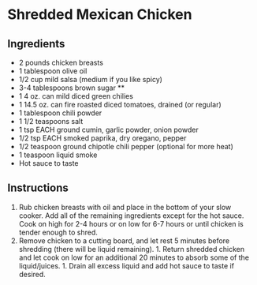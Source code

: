# Shredded Mexican Chicken

## Ingredients

- 2 pounds chicken breasts
- 1 tablespoon olive oil
- 1/2 cup mild salsa (medium if you like spicy)
- 3-4 tablespoons brown sugar **
- 1 4 oz. can mild diced green chilies
- 1 14.5 oz. can fire roasted diced tomatoes, drained (or regular)
- 1 tablespoon chili powder
- 1 1/2 teaspoons salt
- 1 tsp EACH ground cumin, garlic powder, onion powder
- 1/2 tsp EACH smoked paprika, dry oregano, pepper
- 1/2 teaspoon ground chipotle chili pepper (optional for more heat)
- 1 teaspoon liquid smoke
- Hot sauce to taste

## Instructions

1. Rub chicken breasts with oil and place in the bottom of your slow cooker. Add all of the remaining ingredients except for the hot sauce. Cook on high for 2-4 hours or on low for 6-7 hours or until chicken is tender enough to shred.
1. Remove chicken to a cutting board, and let rest 5 minutes before shredding (there will be liquid remaining). 1. Return shredded chicken and let cook on low for an additional 20 minutes to absorb some of the liquid/juices. 1. Drain all excess liquid and add hot sauce to taste if desired.
